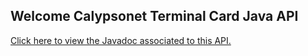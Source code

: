## Welcome Calypsonet Terminal Card Java API

[Click here to view the Javadoc associated to this API.](https://calypsonet.github.io/calypsonet-terminal-card-java-api/1.0)
